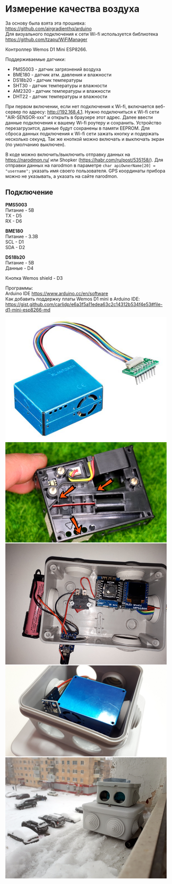 # Измерение качества воздуха

За основу была взята эта прошивка: https://github.com/airgradienthq/arduino  
Для визуального подключения к сети Wi-fi используется библиотека https://github.com/tzapu/WiFiManager

Контроллер Wemos D1 Mini ESP8266.

Поддерживаемые датчики:
- PMS5003 - датчик загрязнений воздуха
- BME180 - датчик атм. давления и влажности
- DS18b20 - датчик температуры
- SHT30 - датчик температуры и влажности
- AM2320 - датчик температуры и влажности
- DHT22 - датчик температуры и влажности

При первом включении, если нет подключения к Wi-fi, включается веб-сервер по адресу: http://192.168.4.1. Нужно подключиться к Wi-fi сети "AIR-SENSOR-xxx" и открыть в браузере этот адрес. Далее ввести данные подключения к вашему Wi-fi роутеру и сохранить. Устройство перезагрузится, данные будут сохранены в памяти EEPROM. Для сброса данных подключения к Wi-fi сети зажать кнопку и подержать несколько секунд. Так же кнопкой можно включать и выключать экран (по умолчанию выключен).

В коде можно включить/выключить отправку данных на https://narodmon.ru/ или Shopker (https://habr.com/ru/post/535158/).
Для отправки данных на narodmon в параметре ``char apiOwnerName[20] = "username";`` указать имя своего пользователя. GPS координаты прибора можно не указывать, а указать на сайте narodmon.

## Подключение

**PMS5003**  
Питание - 5В  
TX - D5  
RX - D6  

**BME180**  
Питание - 3.3В  
SCL - D1  
SDA - D2  

**DS18b20**  
Питание - 5В  
Данные - D4  

Кнопка Wemos shield - D3  

Программы:  
Arduino IDE https://www.arduino.cc/en/software  
Как добавить поддержку платы Wemos D1 mini в Arduino IDE: https://gist.github.com/carljdp/e6a3f5a11edea63c2c14312b534f4e53#file-d1-mini-esp8266-md

![Фото #1](https://github.com/andchir/air-sensor/blob/main/photo/001.jpg?raw=true "Фото #1")
![Фото #1](https://github.com/andchir/air-sensor/blob/main/photo/005.jpg?raw=true "Фото #5")
![Фото #2](https://github.com/andchir/air-sensor/blob/main/photo/002.jpg?raw=true "Фото #2")
![Фото #3](https://github.com/andchir/air-sensor/blob/main/photo/003.jpg?raw=true "Фото #3")
![Фото #4](https://github.com/andchir/air-sensor/blob/main/photo/004.jpg?raw=true "Фото #4")
